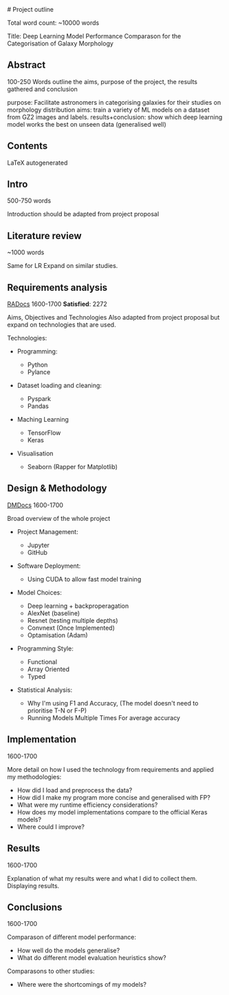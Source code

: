 <head>
  <link rel="stylesheet" href="style.css">
</head>
# Project outline

Total word count: ~10000 words

Title: Deep Learning Model Performance Comparason for the Categorisation of Galaxy Morphology

## Abstract

100-250 Words
outline the aims, purpose of the project, the results gathered and conclusion

purpose: Facilitate astronomers in categorising galaxies for their studies on morphology distribution
aims: train a variety of ML models on a dataset from GZ2 images and labels.
results+conclusion: show which deep learning model works the best on unseen data (generalised well)

## Contents

LaTeX autogenerated

## Intro

500-750 words

Introduction should be adapted from project proposal

## Literature review

~1000 words

Same for LR
Expand on similar studies.

## Requirements analysis
[RADocs](https://docs.google.com/document/d/1bmVOOpZHJzcxhcpnQ3ZAYDfpt9L8AWOANYOUxr2sAPE/edit)
1600-1700 **Satisfied**: 2272

Aims, Objectives and Technologies
Also adapted from project proposal but expand on technologies that are used.

Technologies:

- Programming:
  - Python
  - Pylance

- Dataset loading and cleaning:
  - Pyspark 
  - Pandas

- Maching Learning
  - TensorFlow
  - Keras

- Visualisation
  - Seaborn (Rapper for Matplotlib)

## Design & Methodology
[DMDocs](https://docs.google.com/document/d/177a5n4F58Qt4l_Y-6Q_b_h7ko0QUqlKRTqlRGj2L8C4/edit)
1600-1700

Broad overview of the whole project

- Project Management:
  - Jupyter
  - GitHub

- Software Deployment:
  - Using CUDA to allow fast model training

- Model Choices:
  - Deep learning + backproperagation
  - AlexNet (baseline)
  - Resnet (testing multiple depths)
  - Convnext (Once Implemented)
  - Optamisation (Adam)

- Programming Style:
  - Functional
  - Array Oriented
  - Typed

- Statistical Analysis:
  - Why I'm using F1 and Accuracy, (The model doesn't need to prioritise T-N or F-P)
  - Running Models Multiple Times For average accuracy

## Implementation
1600-1700

More detail on how I used the technology from requirements and applied my methodologies:

- How did I load and preprocess the data?
- How did I make my program more concise and generalised with FP?
- What were my runtime efficiency considerations?
- How does my model implementations compare to the official Keras models?
- Where could I improve?

## Results
1600-1700

Explanation of what my results were and what I did to collect them.
Displaying results.

## Conclusions
1600-1700

Comparason of different model performance:

  - How well do the models generalise?
  - What do different model evaluation heuristics show?

Comparasons to other studies:

  - Where were the shortcomings of my models?

